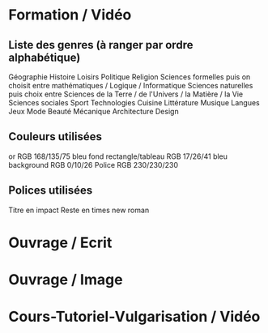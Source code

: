 # Formation / Vidéo

## Liste des genres (à ranger par ordre alphabétique)

Géographie
Histoire
Loisirs
Politique
Religion
Sciences formelles puis on choisit entre mathématiques / Logique / Informatique
Sciences naturelles puis choix entre Sciences de la Terre / de l'Univers / la Matière / la Vie
Sciences sociales
Sport
Technologies
Cuisine
Littérature
Musique
Langues 
Jeux
Mode
Beauté
Mécanique
Architecture
Design

## Couleurs utilisées

or RGB 168/135/75
bleu fond rectangle/tableau RGB 17/26/41
bleu background RGB 0/10/26
Police RGB 230/230/230

## Polices utilisées

Titre en impact
Reste en times new roman


# Ouvrage / Ecrit 

# Ouvrage / Image

# Cours-Tutoriel-Vulgarisation / Vidéo

